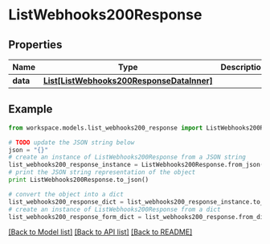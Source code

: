 # ListWebhooks200Response


## Properties
Name | Type | Description | Notes
------------ | ------------- | ------------- | -------------
**data** | [**List[ListWebhooks200ResponseDataInner]**](ListWebhooks200ResponseDataInner.md) |  | 

## Example

```python
from workspace.models.list_webhooks200_response import ListWebhooks200Response

# TODO update the JSON string below
json = "{}"
# create an instance of ListWebhooks200Response from a JSON string
list_webhooks200_response_instance = ListWebhooks200Response.from_json(json)
# print the JSON string representation of the object
print ListWebhooks200Response.to_json()

# convert the object into a dict
list_webhooks200_response_dict = list_webhooks200_response_instance.to_dict()
# create an instance of ListWebhooks200Response from a dict
list_webhooks200_response_form_dict = list_webhooks200_response.from_dict(list_webhooks200_response_dict)
```
[[Back to Model list]](../README.md#documentation-for-models) [[Back to API list]](../README.md#documentation-for-api-endpoints) [[Back to README]](../README.md)


